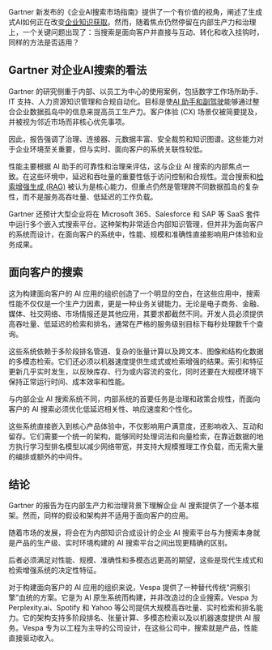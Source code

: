 Gartner 新发布的《企业AI搜索市场指南》提供了一个有价值的视角，阐述了生成式AI如何正在改变[企业知识获取](https://thenewstack.io/why-ai-search-platforms-are-gaining-attention/)。然而，随着焦点仍然停留在内部生产力和治理上，一个关键问题出现了：当搜索是面向客户并直接与互动、转化和收入挂钩时，同样的方法是否适用？

## Gartner 对企业AI搜索的看法

Gartner 的研究侧重于内部、以员工为中心的使用案例，包括数字工作场所助手、IT 支持、人力资源知识管理和合规自动化。目标是使[AI 助手和副驾驶](https://thenewstack.io/ai-coding-assistants-are-reshaping-engineering-not-replacing-engineers/)能够通过整合企业数据孤岛中的信息来提高员工生产力。客户体验 (CX) 场景仅被简要提及，并被视为邻近市场而非核心优先事项。

因此，报告强调了治理、连接器、元数据丰富、安全裁剪和知识图谱。这些能力对于企业环境至关重要，但与实时、面向客户的系统关联性较低。

性能主要根据 AI 助手的可靠性和治理来评估，这与企业 AI 搜索的内部焦点一致。在这些环境中，延迟和吞吐量的重要性低于访问控制和合规性。混合搜索和[检索增强生成 (RAG)](https://thenewstack.io/freshen-up-llms-with-retrieval-augmented-generation/) 被认为是核心能力，但重点仍然是管理跨不同数据孤岛的复杂性，而不是服务高吞吐量、低延迟的工作负载。

Gartner 还预计大型企业将在 Microsoft 365、Salesforce 和 SAP 等 SaaS 套件中运行多个嵌入式搜索平台。这种架构非常适合内部知识管理，但并非为面向客户的系统而设计，在面向客户的系统中，性能、规模和准确性直接影响用户体验和业务成果。

## 面向客户的搜索

这为构建面向客户的 AI 应用的组织创造了一个明显的空白，在这些应用中，搜索性能不仅仅是一个生产力因素，更是一种业务关键能力。无论是电子商务、金融、媒体、社交网络、市场情报还是其他应用，其要求都截然不同。开发人员必须提供高吞吐量、低延迟的检索和排名，通常在严格的服务级别目标下每秒处理数千个查询。

这些系统依赖于多阶段排名管道、复杂的张量计算以及跨文本、图像和结构化数据的多模态检索。它们还必须以机器速度提供生成式或检索增强的结果。索引和特征更新几乎实时发生，以反映库存、行为或内容流的变化，同时还要在大规模环境下保持正常运行时间、成本效率和性能。

与内部企业 AI 搜索系统不同，内部系统的首要任务是治理和政策合规性，而面向客户的 AI 搜索必须优化低延迟相关性、响应速度和个性化。

这些系统直接嵌入到核心产品体验中，不仅影响用户满意度，还影响收入、互动和留存。它们需要一个统一的架构，能够同时处理词法和向量检索，在靠近数据的地方执行学习型排名模型以减少网络带宽，并支持大规模推理工作负载，而无需大量的编排或额外的中间件。

## 结论

Gartner 的报告为在内部生产力和治理背景下理解企业 AI 搜索提供了一个基本框架。然而，同样的假设和架构并不适用于面向客户的应用。

随着市场的发展，将会在为内部知识合成设计的企业 AI 搜索平台与为搜索本身就是产品的生产级、实时环境构建的 AI 搜索平台之间出现更精确的区别。

后者必须满足对性能、规模、准确性和多模态远更高的期望，这些是现代生成式和检索增强系统的决定性特征。

对于构建面向客户的 AI 应用的组织来说，Vespa 提供了一种替代传统“洞察引擎”血统的方案。它是为 AI 原生系统而构建，并非改造过的企业搜索。Vespa 为 Perplexity.ai、Spotify 和 Yahoo 等公司提供大规模高吞吐量、实时检索和排名能力。它的架构支持多阶段排名、张量计算、多模态检索以及以机器速度提供 AI 服务。Vespa 专为以工程为主导的公司设计，在这些公司中，搜索就是产品，性能直接驱动收入。